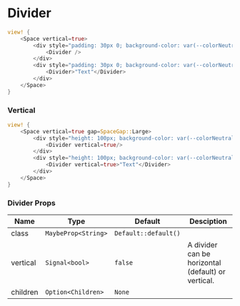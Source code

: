 # Divider

```rust demo
view! {
    <Space vertical=true>
        <div style="padding: 30px 0; background-color: var(--colorNeutralBackground1);">
            <Divider />
        </div>
        <div style="padding: 30px 0; background-color: var(--colorNeutralBackground1);">
            <Divider>"Text"</Divider>
        </div>
    </Space>
}
```

### Vertical

```rust demo
view! {
    <Space vertical=true gap=SpaceGap::Large>
        <div style="height: 100px; background-color: var(--colorNeutralBackground1);">
            <Divider vertical=true/>
        </div>
        <div style="height: 100px; background-color: var(--colorNeutralBackground1);">
            <Divider vertical=true>"Text"</Divider>
        </div>
    </Space>
}
```

### Divider Props

| Name     | Type                | Default              | Desciption                                         |
| -------- | ------------------- | -------------------- | -------------------------------------------------- |
| class    | `MaybeProp<String>` | `Default::default()` |                                                    |
| vertical | `Signal<bool>`      | `false`              | A divider can be horizontal (default) or vertical. |
| children | `Option<Children>`  | `None`               |                                                    |
